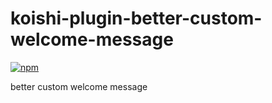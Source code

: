 # koishi-plugin-better-custom-welcome-message

[![npm](https://img.shields.io/npm/v/koishi-plugin-better-custom-welcome-message?style=flat-square)](https://www.npmjs.com/package/koishi-plugin-better-custom-welcome-message)

better custom welcome message
